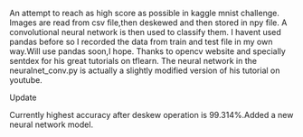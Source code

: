 An attempt to reach as high score as possible in kaggle mnist challenge.
Images are read from csv file,then deskewed and then stored in npy file.
A convolutional neural network is then used to classify them.
I havent used pandas before so I recorded the data from train and test file in my own way.Will use pandas soon,I hope.
Thanks to opencv website and specially sentdex for his great tutorials on tflearn. The neural network in the neuralnet_conv.py is actually a slightly modified version of his tutorial on youtube.

Update

Currently highest accuracy after deskew operation is 99.314%.Added a new neural network model.
